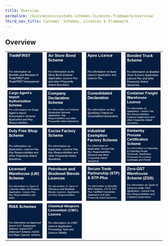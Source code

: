 ```yaml
---
title: Overview 
permalink: /businesses/customs-schemes-licences-framework/overview
third_nav_title: Customs' Schemes, Licences & Framework
---
```


## Overview

|  |  |  |  |
|--|--|--|--|
| [![](/images/cs1.jpg)](/businesses/customs-schemes-licences-framework/trade-first) | [![](/images/cs2.jpg)](/businesses/customs-schemes-licences-framework/air-store-bond-scheme) | [![](/images/cs3.jpg)](/businesses/customs-schemes-licences-framework/apex-licence) | [![](/images/cs4.jpg)](/businesses/customs-schemes-licences-framework/bonded-truck-scheme) |
| [![](/images/cs5.jpg)](/businesses/customs-schemes-licences-framework/cargo-agents-import-authorisation-caia-scheme)  | [![](/images/cs6.jpg)](/businesses/customs-schemes-licences-framework/company-declaration-scheme)  | [![](/images/cs7.jpg)](/businesses/customs-schemes-licences-framework/consolidated-declaration)  | [![](/images/cs8.jpg)](/businesses/customs-schemes-licences-framework/container-freight-warehouse) |
| [![](/images/cs9.jpg)](/businesses/customs-schemes-licences-framework/duty-free-shop-scheme) | [![](/images/cs10.jpg)](/businesses/customs-schemes-licences-framework/excise-factory-scheme)   | [![](/images/cs11.jpg)](/businesses/customs-schemes-licences-framework/industrial-exemption-factory-scheme) | [![](/images/cs12.jpg)](/businesses/customs-schemes-licences-framework/kimberley-process-certification-scheme)  |
| [![](/images/cs13.jpg)](/businesses/customs-schemes-licences-framework/licensed-warehouse-scheme)  | [![](/images/cs14.jpg)](/businesses/customs-schemes-licences-framework/petroleum-licences)  | [![](/images/cs15.jpg)](/businesses/customs-schemes-licences-framework/secure-trade-partnership-stp)  | [![](/images/cs16.jpg)](/businesses/customs-schemes-licences-framework/zero-gst-warehouse-scheme) |
| [![](/images/cs17.jpg)](/businesses/customes-schemes-licences-framework/iras-scheme)  | [![](/images/cs18.jpg)](/businesses/customs-schemes-licences-framework/CWC-licence)  |  |  |

